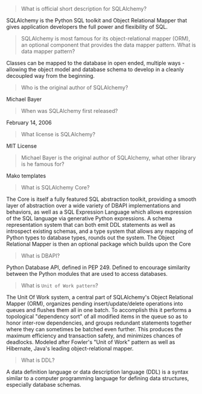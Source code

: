 > What is official short description for SQLAlchemy?

SQLAlchemy is the Python SQL toolkit and Object Relational Mapper that gives application developers the full power and flexibility of SQL.

> SQLAlchemy is most famous for its object-relational mapper (ORM), an optional component that provides the data mapper pattern. What is data mapper pattern?

Classes can be mapped to the database in open ended, multiple ways - allowing the object model and database schema to develop in a cleanly decoupled way from the beginning.

> Who is the original author of SQLAlchemy?

Michael Bayer

> When was SQLAlchemy first released?

February 14, 2006

> What license is SQLAlchemy?

MIT License

> Michael Bayer is the original author of SQLAlchemy, what other library is he famous for?

Mako templates

> What is SQLAlchemy Core?

The Core is itself a fully featured SQL abstraction toolkit, providing a smooth layer of abstraction over a wide variety of DBAPI implementations and behaviors, as well as a SQL Expression Language which allows expression of the SQL language via generative Python expressions. A schema representation system that can both emit DDL statements as well as introspect existing schemas, and a type system that allows any mapping of Python types to database types, rounds out the system. The Object Relational Mapper is then an optional package which builds upon the Core

> What is DBAPI?

Python Database API, defined in PEP 249. Defined to encourage similarity between the Python modules that are used to access databases.

> What is `Unit of Work pattern`?

The Unit Of Work system, a central part of SQLAlchemy's Object Relational Mapper (ORM), organizes pending insert/update/delete operations into queues and flushes them all in one batch. To accomplish this it performs a topological "dependency sort" of all modified items in the queue so as to honor inter-row dependencies, and groups redundant statements together where they can sometimes be batched even further. This produces the maximum efficiency and transaction safety, and minimizes chances of deadlocks. Modeled after Fowler's "Unit of Work" pattern as well as Hibernate, Java's leading object-relational mapper.

> What is DDL?

A data definition language or data description language (DDL) is a syntax similar to a computer programming language for defining data structures, especially database schemas.
